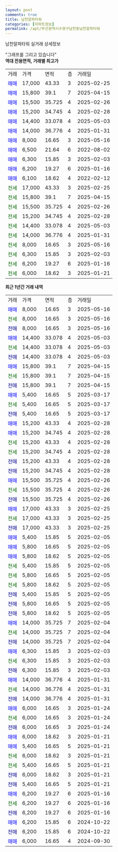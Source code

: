 ```yaml
---
layout: post
comments: true
title: 남천알파타워
categories: [아파트정보]
permalink: /apt/부산광역시수영구남천동남천알파타워
---
```


남천알파타워 실거래 상세정보

<script type="text/javascript">
  google.charts.load('current', {'packages':['line', 'corechart']});
  google.charts.setOnLoadCallback(drawChart);

  function drawChart() {
    var data = new google.visualization.DataTable();
    data.addColumn('date', '거래일');
    data.addColumn('number', "매매");
    data.addColumn('number', "전세");
    data.addColumn('number', "전매");

    data.addRows([[new Date(Date.parse("2025-05-16")), 8000, null, null], [new Date(Date.parse("2025-05-16")), null, 8000, null], [new Date(Date.parse("2025-05-16")), null, null, 8000], [new Date(Date.parse("2025-05-03")), 14400, null, null], [new Date(Date.parse("2025-05-03")), null, 14400, null], [new Date(Date.parse("2025-05-03")), null, null, 14400], [new Date(Date.parse("2025-04-15")), 15800, null, null], [new Date(Date.parse("2025-04-15")), null, 15800, null], [new Date(Date.parse("2025-04-15")), null, null, 15800], [new Date(Date.parse("2025-03-17")), 5400, null, null], [new Date(Date.parse("2025-03-17")), null, 5400, null], [new Date(Date.parse("2025-03-17")), null, null, 5400], [new Date(Date.parse("2025-02-28")), 15200, null, null], [new Date(Date.parse("2025-02-28")), 15200, null, null], [new Date(Date.parse("2025-02-28")), null, 15200, null], [new Date(Date.parse("2025-02-28")), null, 15200, null], [new Date(Date.parse("2025-02-28")), null, null, 15200], [new Date(Date.parse("2025-02-28")), null, null, 15200], [new Date(Date.parse("2025-02-26")), 15500, null, null], [new Date(Date.parse("2025-02-26")), null, 15500, null], [new Date(Date.parse("2025-02-26")), null, null, 15500], [new Date(Date.parse("2025-02-25")), 17000, null, null], [new Date(Date.parse("2025-02-25")), null, 17000, null], [new Date(Date.parse("2025-02-25")), null, null, 17000], [new Date(Date.parse("2025-02-05")), 5400, null, null], [new Date(Date.parse("2025-02-05")), 5800, null, null], [new Date(Date.parse("2025-02-05")), 5800, null, null], [new Date(Date.parse("2025-02-05")), null, 5400, null], [new Date(Date.parse("2025-02-05")), null, 5800, null], [new Date(Date.parse("2025-02-05")), null, 5800, null], [new Date(Date.parse("2025-02-05")), null, null, 5400], [new Date(Date.parse("2025-02-05")), null, null, 5800], [new Date(Date.parse("2025-02-05")), null, null, 5800], [new Date(Date.parse("2025-02-04")), 14000, null, null], [new Date(Date.parse("2025-02-04")), null, 14000, null], [new Date(Date.parse("2025-02-04")), null, null, 14000], [new Date(Date.parse("2025-02-03")), 6300, null, null], [new Date(Date.parse("2025-02-03")), null, 6300, null], [new Date(Date.parse("2025-02-03")), null, null, 6300], [new Date(Date.parse("2025-01-31")), 14000, null, null], [new Date(Date.parse("2025-01-31")), null, 14000, null], [new Date(Date.parse("2025-01-31")), null, null, 14000], [new Date(Date.parse("2025-01-24")), 6000, null, null], [new Date(Date.parse("2025-01-24")), null, 6000, null], [new Date(Date.parse("2025-01-24")), null, null, 6000], [new Date(Date.parse("2025-01-21")), 6000, null, null], [new Date(Date.parse("2025-01-21")), 5400, null, null], [new Date(Date.parse("2025-01-21")), null, 6000, null], [new Date(Date.parse("2025-01-21")), null, 5400, null], [new Date(Date.parse("2025-01-21")), null, null, 6000], [new Date(Date.parse("2025-01-21")), null, null, 5400], [new Date(Date.parse("2025-01-16")), 6200, null, null], [new Date(Date.parse("2025-01-16")), null, 6200, null], [new Date(Date.parse("2025-01-16")), null, null, 6200], [new Date(Date.parse("2024-10-22")), 6200, null, null], [new Date(Date.parse("2024-10-22")), null, null, 6200], [new Date(Date.parse("2024-09-30")), 6000, null, null]]);

    var options = {
      hAxis: {
        format: 'yyyy/MM/dd'
      },    
      lineWidth: 0,
      pointsVisible: true,    
      title: '최근 1년간 유형별 실거래가 분포',
      legend: { position: 'bottom' }
    };

    var formatter = new google.visualization.NumberFormat({pattern:'###,###'} );
    formatter.format(data, 1);
    formatter.format(data, 2);
    
    setTimeout(function() {
        var chart = new google.visualization.LineChart(document.getElementById('columnchart_material'));
        chart.draw(data, (options));
        document.getElementById('loading').style.display = 'none';
    }, 200);
  }
</script>


<div id="loading" style="z-index:20; display: block; margin-left: 0px">"그래프를 그리고 있습니다"</div>
<div id="columnchart_material" style="width: 95%; margin-left: 0px; display: block"></div>
<!-- contents start -->
<b>역대 전용면적, 거래별 최고가</b>
<table class="sortable">
    <tr>
      <td>거래</td>
      <td>가격</td>
      <td>면적</td>
      <td>층</td>
      <td>거래일</td>
    </tr>
        <tr>
          <td><a style="color: blue">매매</a></td>
          <td>17,000</td>
          <td>43.33</td>
          <td>3</td>
          <td>2025-02-25</td>
        </tr>            <tr>
          <td><a style="color: blue">매매</a></td>
          <td>15,800</td>
          <td>39.1</td>
          <td>7</td>
          <td>2025-04-15</td>
        </tr>            <tr>
          <td><a style="color: blue">매매</a></td>
          <td>15,500</td>
          <td>35.725</td>
          <td>4</td>
          <td>2025-02-26</td>
        </tr>            <tr>
          <td><a style="color: blue">매매</a></td>
          <td>15,200</td>
          <td>34.745</td>
          <td>4</td>
          <td>2025-02-28</td>
        </tr>            <tr>
          <td><a style="color: blue">매매</a></td>
          <td>14,400</td>
          <td>33.078</td>
          <td>4</td>
          <td>2025-05-03</td>
        </tr>            <tr>
          <td><a style="color: blue">매매</a></td>
          <td>14,000</td>
          <td>36.776</td>
          <td>4</td>
          <td>2025-01-31</td>
        </tr>            <tr>
          <td><a style="color: blue">매매</a></td>
          <td>8,000</td>
          <td>16.65</td>
          <td>3</td>
          <td>2025-05-16</td>
        </tr>            <tr>
          <td><a style="color: blue">매매</a></td>
          <td>6,500</td>
          <td>21.64</td>
          <td>6</td>
          <td>2022-08-02</td>
        </tr>            <tr>
          <td><a style="color: blue">매매</a></td>
          <td>6,300</td>
          <td>15.85</td>
          <td>3</td>
          <td>2025-02-03</td>
        </tr>            <tr>
          <td><a style="color: blue">매매</a></td>
          <td>6,200</td>
          <td>19.27</td>
          <td>6</td>
          <td>2025-01-16</td>
        </tr>            <tr>
          <td><a style="color: blue">매매</a></td>
          <td>6,100</td>
          <td>18.62</td>
          <td>4</td>
          <td>2022-02-12</td>
        </tr>        
        <tr>
              <td><a style="color: darkgreen">전세</a></td>
              <td>17,000</td>
              <td>43.33</td>
              <td>3</td>
              <td>2025-02-25</td>
            </tr>            <tr>
              <td><a style="color: darkgreen">전세</a></td>
              <td>15,800</td>
              <td>39.1</td>
              <td>7</td>
              <td>2025-04-15</td>
            </tr>            <tr>
              <td><a style="color: darkgreen">전세</a></td>
              <td>15,500</td>
              <td>35.725</td>
              <td>4</td>
              <td>2025-02-26</td>
            </tr>            <tr>
              <td><a style="color: darkgreen">전세</a></td>
              <td>15,200</td>
              <td>34.745</td>
              <td>4</td>
              <td>2025-02-28</td>
            </tr>            <tr>
              <td><a style="color: darkgreen">전세</a></td>
              <td>14,400</td>
              <td>33.078</td>
              <td>4</td>
              <td>2025-05-03</td>
            </tr>            <tr>
              <td><a style="color: darkgreen">전세</a></td>
              <td>14,000</td>
              <td>36.776</td>
              <td>4</td>
              <td>2025-01-31</td>
            </tr>            <tr>
              <td><a style="color: darkgreen">전세</a></td>
              <td>8,000</td>
              <td>16.65</td>
              <td>3</td>
              <td>2025-05-16</td>
            </tr>            <tr>
              <td><a style="color: darkgreen">전세</a></td>
              <td>6,300</td>
              <td>15.85</td>
              <td>3</td>
              <td>2025-02-03</td>
            </tr>            <tr>
              <td><a style="color: darkgreen">전세</a></td>
              <td>6,200</td>
              <td>19.27</td>
              <td>6</td>
              <td>2025-01-16</td>
            </tr>            <tr>
              <td><a style="color: darkgreen">전세</a></td>
              <td>6,000</td>
              <td>18.62</td>
              <td>3</td>
              <td>2025-01-21</td>
            </tr>        
    
</table>

<b>최근 1년간 거래 내역</b>

<table class="sortable">
    <tr>
      <td>거래</td>
      <td>가격</td>
      <td>면적</td>
      <td>층</td>
      <td>거래일</td>
    </tr>
    <tr>
      <td><a style="color: blue">매매</a></td>
      <td>8,000</td>
      <td>16.65</td>
      <td>3</td>
      <td>2025-05-16</td>
    </tr>          <tr>
      <td><a style="color: darkgreen">전세</a></td>
      <td>8,000</td>
      <td>16.65</td>
      <td>3</td>
      <td>2025-05-16</td>
    </tr>          <tr>
      <td><a style="color: darkblue">전매</a></td>
      <td>8,000</td>
      <td>16.65</td>
      <td>3</td>
      <td>2025-05-16</td>
    </tr>          <tr>
      <td><a style="color: blue">매매</a></td>
      <td>14,400</td>
      <td>33.078</td>
      <td>4</td>
      <td>2025-05-03</td>
    </tr>          <tr>
      <td><a style="color: darkgreen">전세</a></td>
      <td>14,400</td>
      <td>33.078</td>
      <td>4</td>
      <td>2025-05-03</td>
    </tr>          <tr>
      <td><a style="color: darkblue">전매</a></td>
      <td>14,400</td>
      <td>33.078</td>
      <td>4</td>
      <td>2025-05-03</td>
    </tr>          <tr>
      <td><a style="color: blue">매매</a></td>
      <td>15,800</td>
      <td>39.1</td>
      <td>7</td>
      <td>2025-04-15</td>
    </tr>          <tr>
      <td><a style="color: darkgreen">전세</a></td>
      <td>15,800</td>
      <td>39.1</td>
      <td>7</td>
      <td>2025-04-15</td>
    </tr>          <tr>
      <td><a style="color: darkblue">전매</a></td>
      <td>15,800</td>
      <td>39.1</td>
      <td>7</td>
      <td>2025-04-15</td>
    </tr>          <tr>
      <td><a style="color: blue">매매</a></td>
      <td>5,400</td>
      <td>16.65</td>
      <td>5</td>
      <td>2025-03-17</td>
    </tr>          <tr>
      <td><a style="color: darkgreen">전세</a></td>
      <td>5,400</td>
      <td>16.65</td>
      <td>5</td>
      <td>2025-03-17</td>
    </tr>          <tr>
      <td><a style="color: darkblue">전매</a></td>
      <td>5,400</td>
      <td>16.65</td>
      <td>5</td>
      <td>2025-03-17</td>
    </tr>          <tr>
      <td><a style="color: blue">매매</a></td>
      <td>15,200</td>
      <td>43.33</td>
      <td>4</td>
      <td>2025-02-28</td>
    </tr>          <tr>
      <td><a style="color: blue">매매</a></td>
      <td>15,200</td>
      <td>34.745</td>
      <td>4</td>
      <td>2025-02-28</td>
    </tr>          <tr>
      <td><a style="color: darkgreen">전세</a></td>
      <td>15,200</td>
      <td>43.33</td>
      <td>4</td>
      <td>2025-02-28</td>
    </tr>          <tr>
      <td><a style="color: darkgreen">전세</a></td>
      <td>15,200</td>
      <td>34.745</td>
      <td>4</td>
      <td>2025-02-28</td>
    </tr>          <tr>
      <td><a style="color: darkblue">전매</a></td>
      <td>15,200</td>
      <td>43.33</td>
      <td>4</td>
      <td>2025-02-28</td>
    </tr>          <tr>
      <td><a style="color: darkblue">전매</a></td>
      <td>15,200</td>
      <td>34.745</td>
      <td>4</td>
      <td>2025-02-28</td>
    </tr>          <tr>
      <td><a style="color: blue">매매</a></td>
      <td>15,500</td>
      <td>35.725</td>
      <td>4</td>
      <td>2025-02-26</td>
    </tr>          <tr>
      <td><a style="color: darkgreen">전세</a></td>
      <td>15,500</td>
      <td>35.725</td>
      <td>4</td>
      <td>2025-02-26</td>
    </tr>          <tr>
      <td><a style="color: darkblue">전매</a></td>
      <td>15,500</td>
      <td>35.725</td>
      <td>4</td>
      <td>2025-02-26</td>
    </tr>          <tr>
      <td><a style="color: blue">매매</a></td>
      <td>17,000</td>
      <td>43.33</td>
      <td>3</td>
      <td>2025-02-25</td>
    </tr>          <tr>
      <td><a style="color: darkgreen">전세</a></td>
      <td>17,000</td>
      <td>43.33</td>
      <td>3</td>
      <td>2025-02-25</td>
    </tr>          <tr>
      <td><a style="color: darkblue">전매</a></td>
      <td>17,000</td>
      <td>43.33</td>
      <td>3</td>
      <td>2025-02-25</td>
    </tr>          <tr>
      <td><a style="color: blue">매매</a></td>
      <td>5,400</td>
      <td>15.85</td>
      <td>5</td>
      <td>2025-02-05</td>
    </tr>          <tr>
      <td><a style="color: blue">매매</a></td>
      <td>5,800</td>
      <td>16.65</td>
      <td>5</td>
      <td>2025-02-05</td>
    </tr>          <tr>
      <td><a style="color: blue">매매</a></td>
      <td>5,800</td>
      <td>18.62</td>
      <td>5</td>
      <td>2025-02-05</td>
    </tr>          <tr>
      <td><a style="color: darkgreen">전세</a></td>
      <td>5,400</td>
      <td>15.85</td>
      <td>5</td>
      <td>2025-02-05</td>
    </tr>          <tr>
      <td><a style="color: darkgreen">전세</a></td>
      <td>5,800</td>
      <td>16.65</td>
      <td>5</td>
      <td>2025-02-05</td>
    </tr>          <tr>
      <td><a style="color: darkgreen">전세</a></td>
      <td>5,800</td>
      <td>18.62</td>
      <td>5</td>
      <td>2025-02-05</td>
    </tr>          <tr>
      <td><a style="color: darkblue">전매</a></td>
      <td>5,400</td>
      <td>15.85</td>
      <td>5</td>
      <td>2025-02-05</td>
    </tr>          <tr>
      <td><a style="color: darkblue">전매</a></td>
      <td>5,800</td>
      <td>16.65</td>
      <td>5</td>
      <td>2025-02-05</td>
    </tr>          <tr>
      <td><a style="color: darkblue">전매</a></td>
      <td>5,800</td>
      <td>18.62</td>
      <td>5</td>
      <td>2025-02-05</td>
    </tr>          <tr>
      <td><a style="color: blue">매매</a></td>
      <td>14,000</td>
      <td>35.725</td>
      <td>7</td>
      <td>2025-02-04</td>
    </tr>          <tr>
      <td><a style="color: darkgreen">전세</a></td>
      <td>14,000</td>
      <td>35.725</td>
      <td>7</td>
      <td>2025-02-04</td>
    </tr>          <tr>
      <td><a style="color: darkblue">전매</a></td>
      <td>14,000</td>
      <td>35.725</td>
      <td>7</td>
      <td>2025-02-04</td>
    </tr>          <tr>
      <td><a style="color: blue">매매</a></td>
      <td>6,300</td>
      <td>15.85</td>
      <td>3</td>
      <td>2025-02-03</td>
    </tr>          <tr>
      <td><a style="color: darkgreen">전세</a></td>
      <td>6,300</td>
      <td>15.85</td>
      <td>3</td>
      <td>2025-02-03</td>
    </tr>          <tr>
      <td><a style="color: darkblue">전매</a></td>
      <td>6,300</td>
      <td>15.85</td>
      <td>3</td>
      <td>2025-02-03</td>
    </tr>          <tr>
      <td><a style="color: blue">매매</a></td>
      <td>14,000</td>
      <td>36.776</td>
      <td>4</td>
      <td>2025-01-31</td>
    </tr>          <tr>
      <td><a style="color: darkgreen">전세</a></td>
      <td>14,000</td>
      <td>36.776</td>
      <td>4</td>
      <td>2025-01-31</td>
    </tr>          <tr>
      <td><a style="color: darkblue">전매</a></td>
      <td>14,000</td>
      <td>36.776</td>
      <td>4</td>
      <td>2025-01-31</td>
    </tr>          <tr>
      <td><a style="color: blue">매매</a></td>
      <td>6,000</td>
      <td>16.65</td>
      <td>3</td>
      <td>2025-01-24</td>
    </tr>          <tr>
      <td><a style="color: darkgreen">전세</a></td>
      <td>6,000</td>
      <td>16.65</td>
      <td>3</td>
      <td>2025-01-24</td>
    </tr>          <tr>
      <td><a style="color: darkblue">전매</a></td>
      <td>6,000</td>
      <td>16.65</td>
      <td>3</td>
      <td>2025-01-24</td>
    </tr>          <tr>
      <td><a style="color: blue">매매</a></td>
      <td>6,000</td>
      <td>18.62</td>
      <td>3</td>
      <td>2025-01-21</td>
    </tr>          <tr>
      <td><a style="color: blue">매매</a></td>
      <td>5,400</td>
      <td>16.65</td>
      <td>5</td>
      <td>2025-01-21</td>
    </tr>          <tr>
      <td><a style="color: darkgreen">전세</a></td>
      <td>6,000</td>
      <td>18.62</td>
      <td>3</td>
      <td>2025-01-21</td>
    </tr>          <tr>
      <td><a style="color: darkgreen">전세</a></td>
      <td>5,400</td>
      <td>16.65</td>
      <td>5</td>
      <td>2025-01-21</td>
    </tr>          <tr>
      <td><a style="color: darkblue">전매</a></td>
      <td>6,000</td>
      <td>18.62</td>
      <td>3</td>
      <td>2025-01-21</td>
    </tr>          <tr>
      <td><a style="color: darkblue">전매</a></td>
      <td>5,400</td>
      <td>16.65</td>
      <td>5</td>
      <td>2025-01-21</td>
    </tr>          <tr>
      <td><a style="color: blue">매매</a></td>
      <td>6,200</td>
      <td>19.27</td>
      <td>6</td>
      <td>2025-01-16</td>
    </tr>          <tr>
      <td><a style="color: darkgreen">전세</a></td>
      <td>6,200</td>
      <td>19.27</td>
      <td>6</td>
      <td>2025-01-16</td>
    </tr>          <tr>
      <td><a style="color: darkblue">전매</a></td>
      <td>6,200</td>
      <td>19.27</td>
      <td>6</td>
      <td>2025-01-16</td>
    </tr>          <tr>
      <td><a style="color: blue">매매</a></td>
      <td>6,200</td>
      <td>15.85</td>
      <td>6</td>
      <td>2024-10-22</td>
    </tr>          <tr>
      <td><a style="color: darkblue">전매</a></td>
      <td>6,200</td>
      <td>15.85</td>
      <td>6</td>
      <td>2024-10-22</td>
    </tr>          <tr>
      <td><a style="color: blue">매매</a></td>
      <td>6,000</td>
      <td>16.65</td>
      <td>4</td>
      <td>2024-09-30</td>
    </tr>      </table>
<!-- contents end -->    

